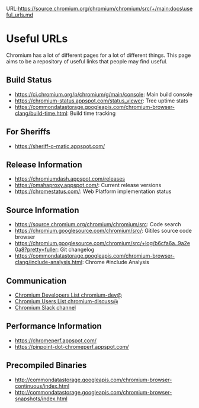 URL:https://source.chromium.org/chromium/chromium/src/+/main:docs\useful_urls.md
# Useful URLs

Chromium has a lot of different pages for a lot of different things.
This page aims to be a repository of useful links that people may find useful.

## Build Status

* https://ci.chromium.org/p/chromium/g/main/console: Main build console
* https://chromium-status.appspot.com/status_viewer: Tree uptime stats
* https://commondatastorage.googleapis.com/chromium-browser-clang/build-time.html: Build time tracking

## For Sheriffs

* https://sheriff-o-matic.appspot.com/

## Release Information

* https://chromiumdash.appspot.com/releases
* https://omahaproxy.appspot.com/: Current release versions
* https://chromestatus.com/: Web Platform implementation status

## Source Information

* https://source.chromium.org/chromium/chromium/src: Code search
* https://chromium.googlesource.com/chromium/src/: Gitiles source code browser
* https://chromium.googlesource.com/chromium/src/+log/b6cfa6a..9a2e0a8?pretty=fuller: Git changelog
* https://commondatastorage.googleapis.com/chromium-browser-clang/include-analysis.html: Chrome #include Analysis

## Communication

* [Chromium Developers List chromium-dev@](https://groups.google.com/a/chromium.org/group/chromium-dev/topics)
* [Chromium Users List chromium-discuss@](https://groups.google.com/a/chromium.org/group/chromium-discuss/topics)
* [Chromium Slack channel](https://chromium.slack.com)

## Performance Information

* https://chromeperf.appspot.com/
* https://pinpoint-dot-chromeperf.appspot.com/

## Precompiled Binaries

* http://commondatastorage.googleapis.com/chromium-browser-continuous/index.html
* http://commondatastorage.googleapis.com/chromium-browser-snapshots/index.html